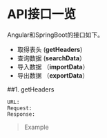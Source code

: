# API接口一览
Angular和SpringBoot的接口如下。
 
*  取得表头  (**getHeaders**)
* 查询数据  (**searchData**）
* 导入数据 （**importData**）
* 导出数据 （**exportData**）

##1. getHeaders
  

    URL:
    Request:
    Response:

> Example